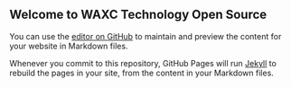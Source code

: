 ## Welcome to WAXC Technology Open Source

You can use the [editor on GitHub](https://github.com/waxctech/waxctech.github.io/edit/main/docs/index.md) to maintain and preview the content for your website in Markdown files.

Whenever you commit to this repository, GitHub Pages will run [Jekyll](https://jekyllrb.com/) to rebuild the pages in your site, from the content in your Markdown files.

